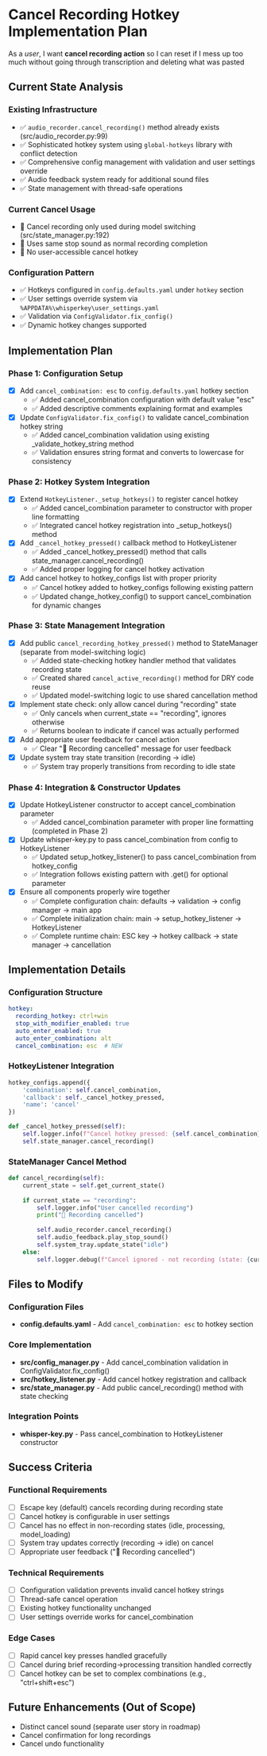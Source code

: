 # Cancel Recording Hotkey Implementation Plan

As a *user*, I want **cancel recording action** so I can reset if I mess up too much without going through transcription and deleting what was pasted

## Current State Analysis

### Existing Infrastructure
- ✅ `audio_recorder.cancel_recording()` method already exists (src/audio_recorder.py:99)
- ✅ Sophisticated hotkey system using `global-hotkeys` library with conflict detection
- ✅ Comprehensive config management with validation and user settings override
- ✅ Audio feedback system ready for additional sound files
- ✅ State management with thread-safe operations

### Current Cancel Usage
- 🔄 Cancel recording only used during model switching (src/state_manager.py:192)
- 🔄 Uses same stop sound as normal recording completion
- 🔄 No user-accessible cancel hotkey

### Configuration Pattern
- ✅ Hotkeys configured in `config.defaults.yaml` under `hotkey` section
- ✅ User settings override system via `%APPDATA%\whisperkey\user_settings.yaml`
- ✅ Validation via `ConfigValidator.fix_config()`
- ✅ Dynamic hotkey changes supported

## Implementation Plan

### Phase 1: Configuration Setup
- [x] Add `cancel_combination: esc` to `config.defaults.yaml` hotkey section
  - ✅ Added cancel_combination configuration with default value "esc"
  - ✅ Added descriptive comments explaining format and examples
- [x] Update `ConfigValidator.fix_config()` to validate cancel_combination hotkey string
  - ✅ Added cancel_combination validation using existing _validate_hotkey_string method
  - ✅ Validation ensures string format and converts to lowercase for consistency

### Phase 2: Hotkey System Integration
- [x] Extend `HotkeyListener._setup_hotkeys()` to register cancel hotkey
  - ✅ Added cancel_combination parameter to constructor with proper line formatting
  - ✅ Integrated cancel hotkey registration into _setup_hotkeys() method
- [x] Add `_cancel_hotkey_pressed()` callback method to HotkeyListener
  - ✅ Added _cancel_hotkey_pressed() method that calls state_manager.cancel_recording()
  - ✅ Added proper logging for cancel hotkey activation
- [x] Add cancel hotkey to hotkey_configs list with proper priority
  - ✅ Cancel hotkey added to hotkey_configs following existing pattern
  - ✅ Updated change_hotkey_config() to support cancel_combination for dynamic changes

### Phase 3: State Management Integration
- [x] Add public `cancel_recording_hotkey_pressed()` method to StateManager (separate from model-switching logic)
  - ✅ Added state-checking hotkey handler method that validates recording state
  - ✅ Created shared `cancel_active_recording()` method for DRY code reuse
  - ✅ Updated model-switching logic to use shared cancellation method
- [x] Implement state check: only allow cancel during "recording" state
  - ✅ Only cancels when current_state == "recording", ignores otherwise
  - ✅ Returns boolean to indicate if cancel was actually performed
- [x] Add appropriate user feedback for cancel action
  - ✅ Clear "🛑 Recording cancelled" message for user feedback
- [x] Update system tray state transition (recording → idle)
  - ✅ System tray properly transitions from recording to idle state

### Phase 4: Integration & Constructor Updates
- [x] Update HotkeyListener constructor to accept cancel_combination parameter
  - ✅ Added cancel_combination parameter with proper line formatting (completed in Phase 2)
- [x] Update whisper-key.py to pass cancel_combination from config to HotkeyListener
  - ✅ Updated setup_hotkey_listener() to pass cancel_combination from hotkey_config
  - ✅ Integration follows existing pattern with .get() for optional parameter
- [x] Ensure all components properly wire together
  - ✅ Complete configuration chain: defaults → validation → config manager → main app
  - ✅ Complete initialization chain: main → setup_hotkey_listener → HotkeyListener
  - ✅ Complete runtime chain: ESC key → hotkey callback → state manager → cancellation

## Implementation Details

### Configuration Structure
```yaml
hotkey:
  recording_hotkey: ctrl+win
  stop_with_modifier_enabled: true
  auto_enter_enabled: true  
  auto_enter_combination: alt
  cancel_combination: esc  # NEW
```

### HotkeyListener Integration
```python
hotkey_configs.append({
    'combination': self.cancel_combination,
    'callback': self._cancel_hotkey_pressed,
    'name': 'cancel'
})

def _cancel_hotkey_pressed(self):
    self.logger.info(f"Cancel hotkey pressed: {self.cancel_combination}")
    self.state_manager.cancel_recording()
```

### StateManager Cancel Method
```python
def cancel_recording(self):
    current_state = self.get_current_state()
    
    if current_state == "recording":
        self.logger.info("User cancelled recording")
        print("🛑 Recording cancelled")
        
        self.audio_recorder.cancel_recording()
        self.audio_feedback.play_stop_sound()
        self.system_tray.update_state("idle")
    else:
        self.logger.debug(f"Cancel ignored - not recording (state: {current_state})")
```


## Files to Modify

### Configuration Files
- **config.defaults.yaml** - Add `cancel_combination: esc` to hotkey section

### Core Implementation
- **src/config_manager.py** - Add cancel_combination validation in ConfigValidator.fix_config()
- **src/hotkey_listener.py** - Add cancel hotkey registration and callback
- **src/state_manager.py** - Add public cancel_recording() method with state checking

### Integration Points
- **whisper-key.py** - Pass cancel_combination to HotkeyListener constructor

## Success Criteria

### Functional Requirements
- [ ] Escape key (default) cancels recording during recording state
- [ ] Cancel hotkey is configurable in user settings
- [ ] Cancel has no effect in non-recording states (idle, processing, model_loading)
- [ ] System tray updates correctly (recording → idle) on cancel
- [ ] Appropriate user feedback ("🛑 Recording cancelled")

### Technical Requirements  
- [ ] Configuration validation prevents invalid cancel hotkey strings
- [ ] Thread-safe cancel operation
- [ ] Existing hotkey functionality unchanged
- [ ] User settings override works for cancel_combination

### Edge Cases
- [ ] Rapid cancel key presses handled gracefully
- [ ] Cancel during brief recording→processing transition handled correctly
- [ ] Cancel hotkey can be set to complex combinations (e.g., "ctrl+shift+esc")

## Future Enhancements (Out of Scope)
- Distinct cancel sound (separate user story in roadmap)
- Cancel confirmation for long recordings
- Cancel undo functionality